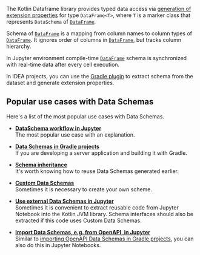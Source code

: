 [//]: # (title: Working with Data Schemas)

<!---IMPORT org.jetbrains.kotlinx.dataframe.samples.api.Schemas-->

The Kotlin Dataframe library provides typed data access via [generation of extension properties](extensionPropertiesApi.md) for
type `DataFrame<T>`, where
`T` is a marker class that represents `DataSchema` of [`DataFrame`](DataFrame.md).

Schema of [`DataFrame`](DataFrame.md) is a mapping from column names to column types of [`DataFrame`](DataFrame.md).
It ignores order of columns in [`DataFrame`](DataFrame.md), but tracks column hierarchy.

In Jupyter environment compile-time [`DataFrame`](DataFrame.md) schema is synchronized with real-time data after every cell execution.

In IDEA projects, you can use the [Gradle plugin](schemasGradle.md#configuration) to extract schema from the dataset
and generate extension properties.


## Popular use cases with Data Schemas

Here's a list of the most popular use cases with Data Schemas.

* [**DataSchema workflow in Jupyter**](schemasJupyter.md) <br/>
  The most popular use case with an explanation.

* [**Data Schemas in Gradle projects**](schemasGradle.md) <br/>
  If you are developing a server application and building it with Gradle.

* [**Schema inheritance**](schemasInheritance.md) <br/>
  It's worth knowing how to reuse Data Schemas generated earlier.

* [**Custom Data Schemas**](schemasCustom.md) <br/> 
  Sometimes it is necessary to create your own scheme.

* [**Use external Data Schemas in Jupyter**](schemasExternalJupyter.md) <br/>
  Sometimes it is convenient to extract reusable code from Jupyter Notebook into the Kotlin JVM library.
  Schema interfaces should also be extracted if this code uses Custom Data Schemas.

* [**Import Data Schemas, e.g. from OpenAPI, in Jupyter**](schemasImportOpenApiJupyter.md) <br/>
  Similar to [importing OpenAPI Data Schemas in Gradle projects](schemasGradle.md#openapi-schemas), 
  you can also do this in Jupyter Notebooks.

